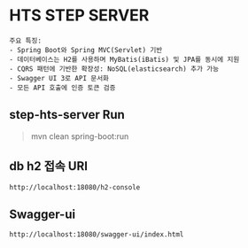 # HTS STEP SERVER

```text
주요 특징:
- Spring Boot와 Spring MVC(Servlet) 기반
- 데이터베이스는 H2를 사용하며 MyBatis(iBatis) 및 JPA를 동시에 지원
- CQRS 패턴에 기반한 확장성: NoSQL(elasticsearch) 추가 가능
- Swagger UI 3로 API 문서화
- 모든 API 호출에 인증 토큰 검증
```

## step-hts-server Run
>mvn clean spring-boot:run

## db h2 접속 URI
```text
http://localhost:18080/h2-console
```

## Swagger-ui
```text
http://localhost:18080/swagger-ui/index.html
```
